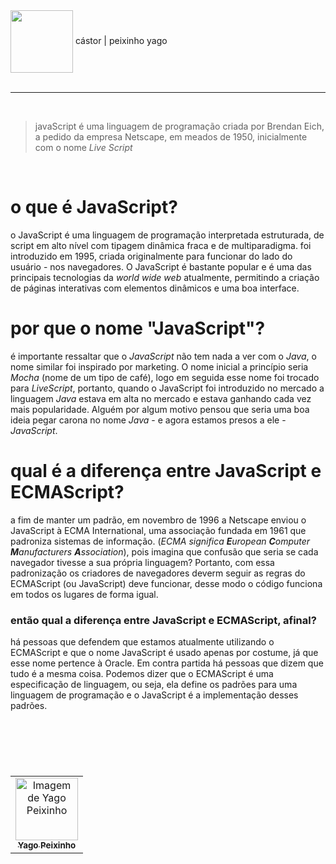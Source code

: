 <div class="header">
    <img align="center" src="https://upload.wikimedia.org/wikipedia/commons/thumb/9/99/Unofficial_JavaScript_logo_2.svg/640px-Unofficial_JavaScript_logo_2.svg.png" width="100"/> cástor | peixinho yago
</div>
<br>

---

<br>

> javaScript é uma linguagem de programação criada por Brendan Eich, a pedido da empresa Netscape, em meados de 1950, inicialmente com o nome _Live Script_

<br>

# o que é JavaScript?

o JavaScript é uma linguagem de programação interpretada estruturada, de script em alto nível com tipagem dinâmica fraca e de multiparadigma. foi introduzido em 1995, criada originalmente para funcionar do lado do usuário - nos navegadores. O JavaScript é bastante popular e é uma das principais tecnologias da _world wide web_ atualmente, permitindo a criação de páginas interativas com elementos dinâmicos e uma boa interface.

# por que o nome "JavaScript"?

é importante ressaltar que o _JavaScript_ não tem nada a ver com o _Java_, o nome similar foi inspirado por marketing. O nome inicial a princípio seria _Mocha_ (nome de um tipo de café), logo em seguida esse nome foi trocado para _LiveScript_, portanto, quando o JavaScript foi introduzido no mercado a linguagem _Java_ estava em alta no mercado e estava ganhando cada vez mais popularidade. Alguém por algum motivo pensou que seria uma boa ideia pegar carona no nome _Java_ - e agora estamos presos a ele - _JavaScript_.

# qual é a diferença entre JavaScript e ECMAScript?

a fim de manter um padrão, em novembro de 1996 a Netscape enviou o JavaScript à ECMA International, uma associação fundada em 1961 que padroniza sistemas de informação. (_ECMA significa **E**uropean **C**omputer **M**anufacturers **A**ssociation_), pois imagina que confusão que seria se cada navegador tivesse a sua própria linguagem? Portanto, com essa padronização os criadores de navegadores deverm seguir as regras do ECMAScript (ou JavaScript) deve funcionar, desse modo o código funciona em todos os lugares de forma igual.

### então qual a diferença entre JavaScript e ECMAScript, afinal?

há pessoas que defendem que estamos atualmente utilizando o ECMAScript e que o nome JavaScript é usado apenas por costume, já que esse nome pertence à Oracle. Em contra partida há pessoas que dizem que tudo é a mesma coisa. Podemos dizer que o ECMAScript é uma especificação de linguagem, ou seja, ela define os padrões para uma linguagem de programação e o JavaScript é a implementação desses padrões.

<br>
<br>
<br>


# 

<div class="footer">
    <table align="center">
        <tr>
            <td align="center"> 
		        <a href="https://github.com/yagopeixinho">
			        <img src="https://avatars.githubusercontent.com/u/81770553?v=4" width="100px;" alt="Imagem de Yago Peixinho">    
<br>
		            <sub>
		                <b>Yago Peixinho </b>
		            </sub>
		        </a> 
	        </td> 
        </tr>
   </table>
</div>
